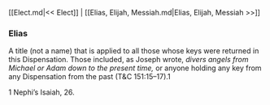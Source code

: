 [[Elect.md|<< Elect]]  |  [[Elias, Elijah, Messiah.md|Elias, Elijah, Messiah >>]]

### Elias
A title (not a name) that is applied to all those whose keys were returned in this Dispensation. Those included, as Joseph wrote, *divers angels from Michael or Adam down to the present time,* or anyone holding any key from any Dispensation from the past (T&C 151:15–17).1



1 Nephi’s Isaiah, 26.
